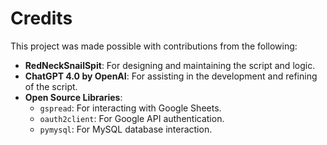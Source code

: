 # Credits

This project was made possible with contributions from the following:

- **RedNeckSnailSpit**: For designing and maintaining the script and logic.
- **ChatGPT 4.0 by OpenAI**: For assisting in the development and refining of the script.
- **Open Source Libraries**:
  - `gspread`: For interacting with Google Sheets.
  - `oauth2client`: For Google API authentication.
  - `pymysql`: For MySQL database interaction.

